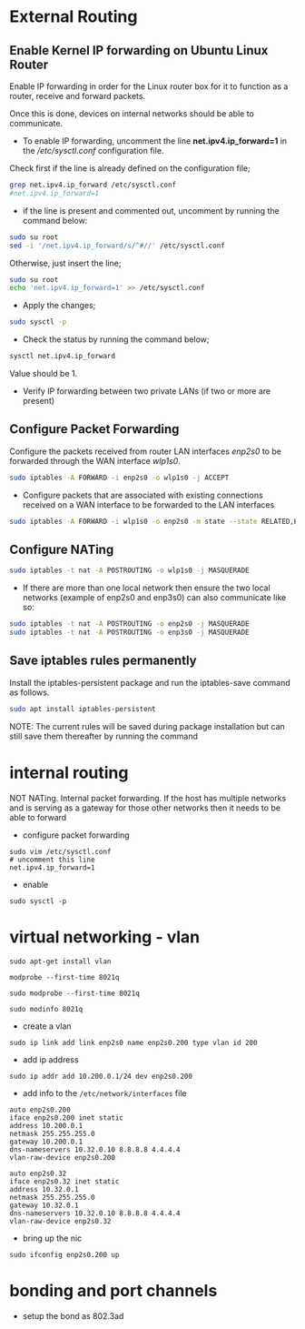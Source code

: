 # External Routing

## Enable Kernel IP forwarding on Ubuntu Linux Router
Enable IP forwarding in order for the Linux router box for it to function as a router, receive and forward packets.

Once this is done, devices on internal networks should be able to communicate.


* To enable IP forwarding, uncomment the line **net.ipv4.ip_forward=1** in the */etc/sysctl.conf* configuration file.

Check first if the line is already defined on the configuration file;

```bash
grep net.ipv4.ip_forward /etc/sysctl.conf
#net.ipv4.ip_forward=1
```

* if the line is present and commented out, uncomment by running the command below:

```bash
sudo su root
sed -i '/net.ipv4.ip_forward/s/^#//' /etc/sysctl.conf
```

Otherwise, just insert the line;

```bash
sudo su root
echo 'net.ipv4.ip_forward=1' >> /etc/sysctl.conf
```

* Apply the changes;

```bash
sudo sysctl -p
```

* Check the status by running the command below;

```bash
sysctl net.ipv4.ip_forward
```

Value should be 1.


* Verify IP forwarding between two private LANs (if two or more are present)


## Configure Packet Forwarding
Configure the packets received from router LAN interfaces *enp2s0* to be forwarded through the WAN interface *wlp1s0*.

```bash
sudo iptables -A FORWARD -i enp2s0 -o wlp1s0 -j ACCEPT
```

* Configure packets that are associated with existing connections received on a WAN interface to be forwarded to the LAN interfaces
```bash
sudo iptables -A FORWARD -i wlp1s0 -o enp2s0 -m state --state RELATED,ESTABLISHED -j ACCEPT
```

## Configure NATing
```bash
sudo iptables -t nat -A POSTROUTING -o wlp1s0 -j MASQUERADE
```

* If there are more than one local network then ensure the two local networks (example of enp2s0 and enp3s0) can also communicate like so:
```bash
sudo iptables -t nat -A POSTROUTING -o enp2s0 -j MASQUERADE
sudo iptables -t nat -A POSTROUTING -o enp3s0 -j MASQUERADE
```



## Save iptables rules permanently
Install the iptables-persistent package and run the iptables-save command as follows.
```bash
sudo apt install iptables-persistent
```
NOTE: The current rules will be saved during package installation but can still save them thereafter by running the command


# internal routing
NOT NATing. Internal packet forwarding.
If the host has multiple networks and is serving as a gateway for those other networks then it needs to be able to forward  

* configure packet forwarding

```
sudo vim /etc/sysctl.conf
# uncomment this line
net.ipv4.ip_forward=1
```

* enable 
```
sudo sysctl -p
```






















# virtual networking - vlan


```
sudo apt-get install vlan
```


```
modprobe --first-time 8021q
```


```
sudo modprobe --first-time 8021q
```


```
sudo modinfo 8021q
```


* create a vlan
```
sudo ip link add link enp2s0 name enp2s0.200 type vlan id 200
```

* add ip address

```
sudo ip addr add 10.200.0.1/24 dev enp2s0.200
```


* add info to the `/etc/network/interfaces` file
```
auto enp2s0.200
iface enp2s0.200 inet static
address 10.200.0.1
netmask 255.255.255.0
gateway 10.200.0.1
dns-nameservers 10.32.0.10 8.8.8.8 4.4.4.4
vlan-raw-device enp2s0.200

auto enp2s0.32
iface enp2s0.32 inet static
address 10.32.0.1
netmask 255.255.255.0
gateway 10.32.0.1
dns-nameservers 10.32.0.10 8.8.8.8 4.4.4.4
vlan-raw-device enp2s0.32

```


* bring up the nic

```
sudo ifconfig enp2s0.200 up
```

# bonding and port channels
* setup the bond as 802.3ad
